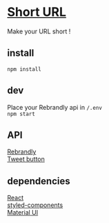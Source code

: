 # [Short URL](https://shorturl.chihsuan-lee.dev/)

Make your URL short !

## install

`npm install`

## dev

Place your Rebrandly api in `/.env`  
`npm start`

## API

[Rebrandly](https://rebrandly.com/)  
[Tweet button](https://developer.twitter.com/en/docs/twitter-for-websites/tweet-button/overview)

## dependencies

[React](https://reactjs.org/)  
[styled-components](https://styled-components.com/)  
[Material UI](https://mui.com/)
